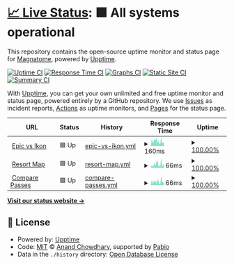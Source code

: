 # [📈 Live Status](https://magnatome.github.io/epic-vs-ikon-status-page): <!--live status--> **🟩 All systems operational**

This repository contains the open-source uptime monitor and status page for [Magnatome](https://magnatome.com), powered by [Upptime](https://github.com/upptime/upptime).

[![Uptime CI](https://github.com/magnatome/epic-vs-ikon-status-page/workflows/Uptime%20CI/badge.svg)](https://github.com/magnatome/epic-vs-ikon-status-page/actions?query=workflow%3A%22Uptime+CI%22)
[![Response Time CI](https://github.com/magnatome/epic-vs-ikon-status-page/workflows/Response%20Time%20CI/badge.svg)](https://github.com/magnatome/epic-vs-ikon-status-page/actions?query=workflow%3A%22Response+Time+CI%22)
[![Graphs CI](https://github.com/magnatome/epic-vs-ikon-status-page/workflows/Graphs%20CI/badge.svg)](https://github.com/magnatome/epic-vs-ikon-status-page/actions?query=workflow%3A%22Graphs+CI%22)
[![Static Site CI](https://github.com/magnatome/epic-vs-ikon-status-page/workflows/Static%20Site%20CI/badge.svg)](https://github.com/magnatome/epic-vs-ikon-status-page/actions?query=workflow%3A%22Static+Site+CI%22)
[![Summary CI](https://github.com/magnatome/epic-vs-ikon-status-page/workflows/Summary%20CI/badge.svg)](https://github.com/magnatome/epic-vs-ikon-status-page/actions?query=workflow%3A%22Summary+CI%22)

With [Upptime](https://upptime.js.org), you can get your own unlimited and free uptime monitor and status page, powered entirely by a GitHub repository. We use [Issues](https://github.com/magnatome/epic-vs-ikon-status-page/issues) as incident reports, [Actions](https://github.com/magnatome/epic-vs-ikon-status-page/actions) as uptime monitors, and [Pages](https://magnatome.github.io/epic-vs-ikon-status-page) for the status page.

<!--start: status pages-->
<!-- This summary is generated by Upptime (https://github.com/upptime/upptime) -->
<!-- Do not edit this manually, your changes will be overwritten -->
<!-- prettier-ignore -->
| URL | Status | History | Response Time | Uptime |
| --- | ------ | ------- | ------------- | ------ |
| <img alt="" src="https://icons.duckduckgo.com/ip3/www.epicorikon.com.ico" height="13"> [Epic vs Ikon](https://www.epicorikon.com) | 🟩 Up | [epic-vs-ikon.yml](https://github.com/magnatome/epic-vs-ikon-status-page/commits/HEAD/history/epic-vs-ikon.yml) | <details><summary><img alt="Response time graph" src="./graphs/epic-vs-ikon/response-time-week.png" height="20"> 160ms</summary><br><a href="https://status.epicorikon.com/history/epic-vs-ikon"><img alt="Response time 152" src="https://img.shields.io/endpoint?url=https%3A%2F%2Fraw.githubusercontent.com%2Fmagnatome%2Fepic-vs-ikon-status-page%2FHEAD%2Fapi%2Fepic-vs-ikon%2Fresponse-time.json"></a><br><a href="https://status.epicorikon.com/history/epic-vs-ikon"><img alt="24-hour response time 114" src="https://img.shields.io/endpoint?url=https%3A%2F%2Fraw.githubusercontent.com%2Fmagnatome%2Fepic-vs-ikon-status-page%2FHEAD%2Fapi%2Fepic-vs-ikon%2Fresponse-time-day.json"></a><br><a href="https://status.epicorikon.com/history/epic-vs-ikon"><img alt="7-day response time 160" src="https://img.shields.io/endpoint?url=https%3A%2F%2Fraw.githubusercontent.com%2Fmagnatome%2Fepic-vs-ikon-status-page%2FHEAD%2Fapi%2Fepic-vs-ikon%2Fresponse-time-week.json"></a><br><a href="https://status.epicorikon.com/history/epic-vs-ikon"><img alt="30-day response time 150" src="https://img.shields.io/endpoint?url=https%3A%2F%2Fraw.githubusercontent.com%2Fmagnatome%2Fepic-vs-ikon-status-page%2FHEAD%2Fapi%2Fepic-vs-ikon%2Fresponse-time-month.json"></a><br><a href="https://status.epicorikon.com/history/epic-vs-ikon"><img alt="1-year response time 152" src="https://img.shields.io/endpoint?url=https%3A%2F%2Fraw.githubusercontent.com%2Fmagnatome%2Fepic-vs-ikon-status-page%2FHEAD%2Fapi%2Fepic-vs-ikon%2Fresponse-time-year.json"></a></details> | <details><summary><a href="https://status.epicorikon.com/history/epic-vs-ikon">100.00%</a></summary><a href="https://status.epicorikon.com/history/epic-vs-ikon"><img alt="All-time uptime 100.00%" src="https://img.shields.io/endpoint?url=https%3A%2F%2Fraw.githubusercontent.com%2Fmagnatome%2Fepic-vs-ikon-status-page%2FHEAD%2Fapi%2Fepic-vs-ikon%2Fuptime.json"></a><br><a href="https://status.epicorikon.com/history/epic-vs-ikon"><img alt="24-hour uptime 100.00%" src="https://img.shields.io/endpoint?url=https%3A%2F%2Fraw.githubusercontent.com%2Fmagnatome%2Fepic-vs-ikon-status-page%2FHEAD%2Fapi%2Fepic-vs-ikon%2Fuptime-day.json"></a><br><a href="https://status.epicorikon.com/history/epic-vs-ikon"><img alt="7-day uptime 100.00%" src="https://img.shields.io/endpoint?url=https%3A%2F%2Fraw.githubusercontent.com%2Fmagnatome%2Fepic-vs-ikon-status-page%2FHEAD%2Fapi%2Fepic-vs-ikon%2Fuptime-week.json"></a><br><a href="https://status.epicorikon.com/history/epic-vs-ikon"><img alt="30-day uptime 100.00%" src="https://img.shields.io/endpoint?url=https%3A%2F%2Fraw.githubusercontent.com%2Fmagnatome%2Fepic-vs-ikon-status-page%2FHEAD%2Fapi%2Fepic-vs-ikon%2Fuptime-month.json"></a><br><a href="https://status.epicorikon.com/history/epic-vs-ikon"><img alt="1-year uptime 100.00%" src="https://img.shields.io/endpoint?url=https%3A%2F%2Fraw.githubusercontent.com%2Fmagnatome%2Fepic-vs-ikon-status-page%2FHEAD%2Fapi%2Fepic-vs-ikon%2Fuptime-year.json"></a></details>
| <img alt="" src="https://icons.duckduckgo.com/ip3/www.epicorikon.com.ico" height="13"> [Resort Map](https://www.epicorikon.com/map) | 🟩 Up | [resort-map.yml](https://github.com/magnatome/epic-vs-ikon-status-page/commits/HEAD/history/resort-map.yml) | <details><summary><img alt="Response time graph" src="./graphs/resort-map/response-time-week.png" height="20"> 66ms</summary><br><a href="https://status.epicorikon.com/history/resort-map"><img alt="Response time 48" src="https://img.shields.io/endpoint?url=https%3A%2F%2Fraw.githubusercontent.com%2Fmagnatome%2Fepic-vs-ikon-status-page%2FHEAD%2Fapi%2Fresort-map%2Fresponse-time.json"></a><br><a href="https://status.epicorikon.com/history/resort-map"><img alt="24-hour response time 46" src="https://img.shields.io/endpoint?url=https%3A%2F%2Fraw.githubusercontent.com%2Fmagnatome%2Fepic-vs-ikon-status-page%2FHEAD%2Fapi%2Fresort-map%2Fresponse-time-day.json"></a><br><a href="https://status.epicorikon.com/history/resort-map"><img alt="7-day response time 66" src="https://img.shields.io/endpoint?url=https%3A%2F%2Fraw.githubusercontent.com%2Fmagnatome%2Fepic-vs-ikon-status-page%2FHEAD%2Fapi%2Fresort-map%2Fresponse-time-week.json"></a><br><a href="https://status.epicorikon.com/history/resort-map"><img alt="30-day response time 65" src="https://img.shields.io/endpoint?url=https%3A%2F%2Fraw.githubusercontent.com%2Fmagnatome%2Fepic-vs-ikon-status-page%2FHEAD%2Fapi%2Fresort-map%2Fresponse-time-month.json"></a><br><a href="https://status.epicorikon.com/history/resort-map"><img alt="1-year response time 48" src="https://img.shields.io/endpoint?url=https%3A%2F%2Fraw.githubusercontent.com%2Fmagnatome%2Fepic-vs-ikon-status-page%2FHEAD%2Fapi%2Fresort-map%2Fresponse-time-year.json"></a></details> | <details><summary><a href="https://status.epicorikon.com/history/resort-map">100.00%</a></summary><a href="https://status.epicorikon.com/history/resort-map"><img alt="All-time uptime 100.00%" src="https://img.shields.io/endpoint?url=https%3A%2F%2Fraw.githubusercontent.com%2Fmagnatome%2Fepic-vs-ikon-status-page%2FHEAD%2Fapi%2Fresort-map%2Fuptime.json"></a><br><a href="https://status.epicorikon.com/history/resort-map"><img alt="24-hour uptime 100.00%" src="https://img.shields.io/endpoint?url=https%3A%2F%2Fraw.githubusercontent.com%2Fmagnatome%2Fepic-vs-ikon-status-page%2FHEAD%2Fapi%2Fresort-map%2Fuptime-day.json"></a><br><a href="https://status.epicorikon.com/history/resort-map"><img alt="7-day uptime 100.00%" src="https://img.shields.io/endpoint?url=https%3A%2F%2Fraw.githubusercontent.com%2Fmagnatome%2Fepic-vs-ikon-status-page%2FHEAD%2Fapi%2Fresort-map%2Fuptime-week.json"></a><br><a href="https://status.epicorikon.com/history/resort-map"><img alt="30-day uptime 100.00%" src="https://img.shields.io/endpoint?url=https%3A%2F%2Fraw.githubusercontent.com%2Fmagnatome%2Fepic-vs-ikon-status-page%2FHEAD%2Fapi%2Fresort-map%2Fuptime-month.json"></a><br><a href="https://status.epicorikon.com/history/resort-map"><img alt="1-year uptime 100.00%" src="https://img.shields.io/endpoint?url=https%3A%2F%2Fraw.githubusercontent.com%2Fmagnatome%2Fepic-vs-ikon-status-page%2FHEAD%2Fapi%2Fresort-map%2Fuptime-year.json"></a></details>
| <img alt="" src="https://icons.duckduckgo.com/ip3/www.epicorikon.com.ico" height="13"> [Compare Passes](https://www.epicorikon.com/passes/compare) | 🟩 Up | [compare-passes.yml](https://github.com/magnatome/epic-vs-ikon-status-page/commits/HEAD/history/compare-passes.yml) | <details><summary><img alt="Response time graph" src="./graphs/compare-passes/response-time-week.png" height="20"> 66ms</summary><br><a href="https://status.epicorikon.com/history/compare-passes"><img alt="Response time 67" src="https://img.shields.io/endpoint?url=https%3A%2F%2Fraw.githubusercontent.com%2Fmagnatome%2Fepic-vs-ikon-status-page%2FHEAD%2Fapi%2Fcompare-passes%2Fresponse-time.json"></a><br><a href="https://status.epicorikon.com/history/compare-passes"><img alt="24-hour response time 40" src="https://img.shields.io/endpoint?url=https%3A%2F%2Fraw.githubusercontent.com%2Fmagnatome%2Fepic-vs-ikon-status-page%2FHEAD%2Fapi%2Fcompare-passes%2Fresponse-time-day.json"></a><br><a href="https://status.epicorikon.com/history/compare-passes"><img alt="7-day response time 66" src="https://img.shields.io/endpoint?url=https%3A%2F%2Fraw.githubusercontent.com%2Fmagnatome%2Fepic-vs-ikon-status-page%2FHEAD%2Fapi%2Fcompare-passes%2Fresponse-time-week.json"></a><br><a href="https://status.epicorikon.com/history/compare-passes"><img alt="30-day response time 64" src="https://img.shields.io/endpoint?url=https%3A%2F%2Fraw.githubusercontent.com%2Fmagnatome%2Fepic-vs-ikon-status-page%2FHEAD%2Fapi%2Fcompare-passes%2Fresponse-time-month.json"></a><br><a href="https://status.epicorikon.com/history/compare-passes"><img alt="1-year response time 67" src="https://img.shields.io/endpoint?url=https%3A%2F%2Fraw.githubusercontent.com%2Fmagnatome%2Fepic-vs-ikon-status-page%2FHEAD%2Fapi%2Fcompare-passes%2Fresponse-time-year.json"></a></details> | <details><summary><a href="https://status.epicorikon.com/history/compare-passes">100.00%</a></summary><a href="https://status.epicorikon.com/history/compare-passes"><img alt="All-time uptime 100.00%" src="https://img.shields.io/endpoint?url=https%3A%2F%2Fraw.githubusercontent.com%2Fmagnatome%2Fepic-vs-ikon-status-page%2FHEAD%2Fapi%2Fcompare-passes%2Fuptime.json"></a><br><a href="https://status.epicorikon.com/history/compare-passes"><img alt="24-hour uptime 100.00%" src="https://img.shields.io/endpoint?url=https%3A%2F%2Fraw.githubusercontent.com%2Fmagnatome%2Fepic-vs-ikon-status-page%2FHEAD%2Fapi%2Fcompare-passes%2Fuptime-day.json"></a><br><a href="https://status.epicorikon.com/history/compare-passes"><img alt="7-day uptime 100.00%" src="https://img.shields.io/endpoint?url=https%3A%2F%2Fraw.githubusercontent.com%2Fmagnatome%2Fepic-vs-ikon-status-page%2FHEAD%2Fapi%2Fcompare-passes%2Fuptime-week.json"></a><br><a href="https://status.epicorikon.com/history/compare-passes"><img alt="30-day uptime 100.00%" src="https://img.shields.io/endpoint?url=https%3A%2F%2Fraw.githubusercontent.com%2Fmagnatome%2Fepic-vs-ikon-status-page%2FHEAD%2Fapi%2Fcompare-passes%2Fuptime-month.json"></a><br><a href="https://status.epicorikon.com/history/compare-passes"><img alt="1-year uptime 100.00%" src="https://img.shields.io/endpoint?url=https%3A%2F%2Fraw.githubusercontent.com%2Fmagnatome%2Fepic-vs-ikon-status-page%2FHEAD%2Fapi%2Fcompare-passes%2Fuptime-year.json"></a></details>

<!--end: status pages-->

[**Visit our status website →**](https://magnatome.github.io/epic-vs-ikon-status-page)

## 📄 License

- Powered by: [Upptime](https://github.com/upptime/upptime)
- Code: [MIT](./LICENSE) © [Anand Chowdhary](https://anandchowdhary.com), supported by [Pabio](https://pabio.com)
- Data in the `./history` directory: [Open Database License](https://opendatacommons.org/licenses/odbl/1-0/)
